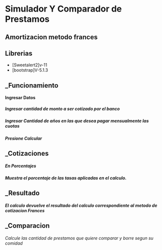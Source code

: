 # Simulador Y Comparador de Prestamos
## Amortizacion metodo frances
## Librerias
 - [Sweetalert2]v-11
 - [bootstrap]V-5.1.3

## _Funcionamiento
#### Ingresar Datos
##### Ingresar cantidad de monto a ser cotizado por el banco 
##### Ingresar Cantidad de años en las que desea pagar mensualmente las cuotas
##### Presione Calcular

## _Cotizaciones
##### En Porcentajes
##### Muestra el porcentaje de las tasas aplicadas en el calculo.

## _Resultado
##### El calculo devuelve el resultado del calculo correspondiente al metodo de cotizacion Frances

## _Comparacion
###### Calcule las cantidad de prestamos que quiere comparar y borre segun su comidad





